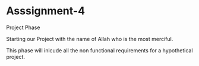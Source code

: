 # Asssignment-4
Project Phase

Starting our Project with the name of Allah who is the most merciful. 

This phase will inlcude all the non functional requirements for a hypothetical project.
